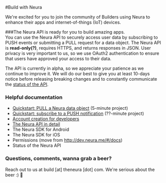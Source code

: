 
#Build with Neura 

We're excited for you to join the community of Builders using Neura to enhance their apps and internet-of-things (IoT) devices.  


###The Neura API is ready for you to build amazing apps.  
You can use the Neura API to securely access user data by subscribing to PUSH events or submitting a PULL request for a data object.  The Neura API is **read-only(?)**, requires HTTPS, and returns responses in JSON.  User privacy is very important to us, so we use OAuth2 authentication to ensure that users have approved your access to their data.

The API is currently in alpha, so we appreciate your patience as we continue to improve it.  We will do our best to give you at least 10-days notice before releasing breaking changes and to constantly communicate the [status of the API](). 

### Helpful documentation
 - [Quickstart: PULL a Neura data object](https://github.com/mikimer/Neura_documentation/blob/master/quickstartPull.md) (5-minute project)
 - [Quickstart: subscribe to a PUSH notification](https://github.com/mikimer/Neura_documentation/blob/master/quickstartPush.md) (??-minute project)
 - [Account creation for developers ](https://github.com/mikimer/Neura_documentation/blob/master/account.md)
 - [The Neura API in detail](https://github.com/mikimer/Neura_documentation/blob/master/APIguide.md) 
 - The Neura SDK for Android
 - The Neura SDK for iOS
 - Permissions (move from http://dev.neura.me/#/docs)
 - Status of the Neura API

###  Questions, comments, wanna grab a beer?
Reach out to us at build [at] theneura [dot] com.  We're serious about the beer :) :beer:





